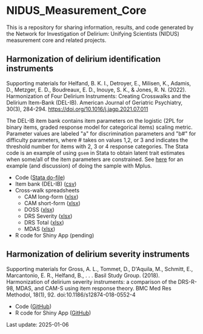 # NIDUS_Measurement_Core
This is a repository for sharing information, results, and code generated by the Network for Investigation of Delirium: Unifying Scientists (NIDUS) measurement core and related projects.

## Harmonization of delirium identification instruments
Supporting materials for Helfand, B. K. I., Detroyer, E., Milisen, K., Adamis, D., Metzger, E. D., Boudreaux, E. D., Inouye, S. K., & Jones, R. N. (2022). Harmonization of Four Delirium Instruments: Creating Crosswalks and the Delirium Item-Bank (DEL-IB). American Journal of Geriatric Psychiatry, 30(3), 284-294. https://doi.org/10.1016/j.jagp.2021.07.011 

The DEL-IB item bank contains item parameters on the logistic (2PL for binary items, graded response model for categorical items) scaling metric. Parameter values are labeled "a" for discrimination parameters and "b#" for difficulty parameters, where # takes on values 1,2, or 3 and indicates the threshold number for items with 2, 3 or 4 response categories. The Stata code is an example of using `gsem` in Stata to obtain latent trait estimates when some/all of the item parameters are constrained. See [here](https://quantsci.s3.amazonaws.com/BlogPosts/Mplus-EAP.html) for an example (and discussion) of doing the sample with Mplus.

* Code ([Stata do-file](https://github.com/rnj0nes/NIDUS_Measurement_Core/blob/main/stata-gsem-constraints.do))
* Item bank (DEL-IB) ([csv](https://github.com/rnj0nes/NIDUS_Measurement_Core/blob/main/del-ib.csv))
* Cross-walk spreadsheets 
  * CAM long-form ([xlsx](https://github.com/rnj0nes/NIDUS_Measurement_Core/blob/main/CAM%20Long%20Form%20Crosswalk%20Clean.xlsx))
  * CAM short-form ([xlsx](https://github.com/rnj0nes/NIDUS_Measurement_Core/blob/main/CAM%20SHort%20Form%20Crosswalk%20Clean.xlsx))
  * DOSS ([xlsx](https://github.com/rnj0nes/NIDUS_Measurement_Core/blob/main/DOSS%20Crosswalk%20Clean.xlsx))
  * DRS Severity ([xlsx](https://github.com/rnj0nes/NIDUS_Measurement_Core/blob/main/DRS%20Severity%20Crosswalk%20Clean.xlsx))
  * DRS Total ([xlsx](https://github.com/rnj0nes/NIDUS_Measurement_Core/blob/main/DRS%20Total%20Crosswalk%20Clean.xlsx))
  * MDAS ([xlsx](https://github.com/rnj0nes/NIDUS_Measurement_Core/blob/main/MDAS%20Crosswalk%20Clean.xlsx))
* R code for Shiny App (pending)

## Harmonization of delirium severity instruments
Supporting materials for Gross, A. L., Tommet, D., D'Aquila, M., Schmitt, E., Marcantonio, E. R., Helfand, B., . . . Basil Study Group. (2018). Harmonization of delirium severity instruments: a comparison of the DRS-R-98, MDAS, and CAM-S using item response theory. BMC Med Res Methodol, 18(1), 92. doi:10.1186/s12874-018-0552-4

* Code ([GitHub](https://github.com/dougtommet/DeliriumHarmonization))
* R code for Shiny App ([GitHub](https://github.com/dougtommet/Harmonization-shiny-app))

Last update: 2025-01-06

